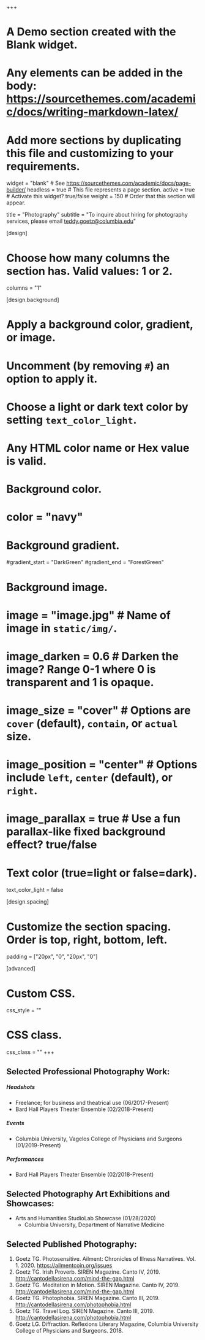 +++
# A Demo section created with the Blank widget.
# Any elements can be added in the body: https://sourcethemes.com/academic/docs/writing-markdown-latex/
# Add more sections by duplicating this file and customizing to your requirements.

widget = "blank"  # See https://sourcethemes.com/academic/docs/page-builder/
headless = true  # This file represents a page section.
active = true  # Activate this widget? true/false
weight = 150  # Order that this section will appear.

title = "Photography"
subtitle = "To inquire about hiring for photography services, please email teddy.goetz@columbia.edu"

[design]
  # Choose how many columns the section has. Valid values: 1 or 2.
  columns = "1"

[design.background]
  # Apply a background color, gradient, or image.
  #   Uncomment (by removing `#`) an option to apply it.
  #   Choose a light or dark text color by setting `text_color_light`.
  #   Any HTML color name or Hex value is valid.

  # Background color.
  # color = "navy"
  
  # Background gradient.
  #gradient_start = "DarkGreen"
  #gradient_end = "ForestGreen"
  
  # Background image.
  # image = "image.jpg"  # Name of image in `static/img/`.
  # image_darken = 0.6  # Darken the image? Range 0-1 where 0 is transparent and 1 is opaque.
  # image_size = "cover"  #  Options are `cover` (default), `contain`, or `actual` size.
  # image_position = "center"  # Options include `left`, `center` (default), or `right`.
  # image_parallax = true  # Use a fun parallax-like fixed background effect? true/false
  
  # Text color (true=light or false=dark).
  text_color_light = false

[design.spacing]
  # Customize the section spacing. Order is top, right, bottom, left.
  padding = ["20px", "0", "20px", "0"]

[advanced]
 # Custom CSS. 
 css_style = ""
 
 # CSS class.
 css_class = ""
+++
## Selected Professional Photography Work:

##### Headshots
* Freelance; for business and theatrical use (06/2017-Present)
* Bard Hall Players Theater Ensemble (02/2018-Present)
##### Events
* Columbia University, Vagelos College of Physicians and Surgeons (01/2019-Present)
##### Performances 
* Bard Hall Players Theater Ensemble (02/2018-Present)

## Selected Photography Art Exhibitions and Showcases:
* Arts and Humanities StudioLab Showcase (01/28/2020)
    * Columbia University, Department of Narrative Medicine

## Selected Published Photography:
1. Goetz TG. Photosensitive. Ailment: Chronicles of Illness Narratives. Vol. 1. 2020. https://ailmentcoin.org/issues
2. Goetz TG. Irish Proverb. SIREN Magazine. Canto IV, 2019. http://cantodellasirena.com/mind-the-gap.html
3. Goetz TG. Meditation in Motion. SIREN Magazine. Canto IV, 2019. http://cantodellasirena.com/mind-the-gap.html
4. Goetz TG. Photophobia. SIREN Magazine. Canto III, 2019. http://cantodellasirena.com/photophobia.html
5. Goetz TG. Travel Log. SIREN Magazine. Canto III, 2019. http://cantodellasirena.com/photophobia.html
6. Goetz LG. Diffraction. Reflexions Literary Magazine, Columbia University College of Physicians and Surgeons. 2018. 


